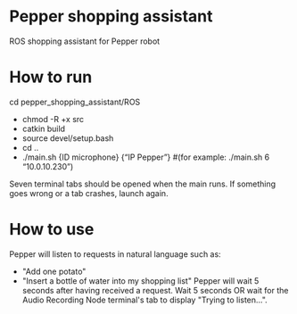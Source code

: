 # Pepper shopping assistant
ROS shopping assistant for Pepper robot

# How to run
cd pepper_shopping_assistant/ROS
* chmod -R +x src
* catkin build
* source devel/setup.bash
* cd ..
* ./main.sh {ID microphone} {“IP Pepper”} 
#(for example: ./main.sh 6 “10.0.10.230”)

Seven terminal tabs should be opened when the main runs. If something goes wrong or a tab crashes, launch again.

# How to use
Pepper will listen to requests in natural language such as:
* "Add one potato"
* "Insert a bottle of water into my shopping list"
Pepper will wait 5 seconds after having received a request. 
Wait 5 seconds OR wait for the Audio Recording Node terminal's tab to display "Trying to listen...".
